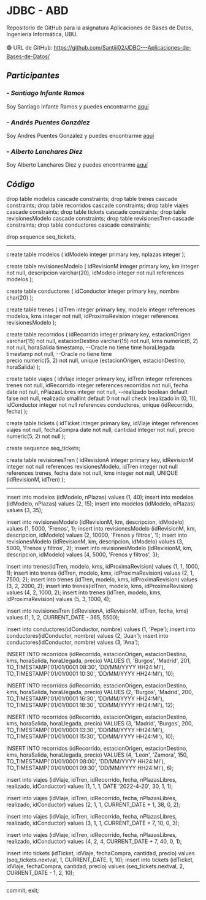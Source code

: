 # JDBC - ABD
Repositorio de GitHub para la asignatura Aplicaciones de Bases de Datos, Ingeniería Informática, UBU.
<br><br>
🟢 URL de GitHub: https://github.com/Santiii02/JDBC---Aplicaciones-de-Bases-de-Datos/
<br>

## _Participantes_
### _- Santiago Infante Ramos_
Soy Santiago Infante Ramos y puedes encontrarme [aquí](https://github.com/Santiii02)
### _- Andrés Puentes González_
Soy Andres Puentes Gonzalez y puedes encontrarme [aquí](https://github.com/andrespuentesg)
### _- Alberto Lanchares Díez_
Soy Alberto Lanchares Diez y puedes encontrarme [aquí](https://github.com/Alanchares)

## _Código_
drop table modelos cascade constraints;
drop table trenes cascade constraints;
drop table recorridos cascade constraints;
drop table viajes cascade constraints;
drop table tickets cascade constraints;
drop table revisionesModelo cascade constraints;
drop table revisionesTren cascade constraints;
drop table conductores cascade constraints;

drop sequence seq_tickets;

-----

create table modelos
(
    idModelo integer primary key,
    nplazas  integer
);

create table revisionesModelo
(
    idRevisionM integer primary key,
    km          integer not null,
    descripcion varchar(20),
    idModelo    integer not null references modelos
);

create table conductores
(
    idConductor integer primary key,
    nombre      char(20)
);

create table trenes
(
    idTren            integer primary key,
    modelo            integer references modelos,
    kms               integer not null,
    idProximaRevision integer references revisionesModelo
);

create table recorridos
(
    idRecorrido     integer primary key,
    estacionOrigen  varchar(15)   not null,
    estacionDestino varchar(15)   not null,
    kms             numeric(6, 2) not null,
    horaSalida      timestamp,              --Oracle no tiene time 
    horaLlegada     timestamp     not null, --Oracle no tiene time   
    precio          numeric(5, 2) not null,
    unique (estacionOrigen, estacionDestino, horaSalida)
);

create table viajes
(
    idViaje       integer primary key,
    idTren        integer references trenes     not null,
    idRecorrido   integer references recorridos not null,
    fecha         date                          not null,
    nPlazasLibres integer                       not null,
    --realizado      boolean default false not null,
    realizado     smallint default 0            not null check (realizado in (0, 1)),
    idConductor   integer                       not null references conductores,
    unique (idRecorrido, fecha)
);

create table tickets
(
    idTicket    integer primary key,
    idViaje     integer references viajes not null,
    fechaCompra date                      not null,
    cantidad    integer                   not null,
    precio      numeric(5, 2)             not null
);

create sequence seq_tickets;

create table revisionesTren
(
    idRevisionA integer primary key,
    idRevisionM integer not null references revisionesModelo,
    idTren      integer not null references trenes,
    fecha       date    not null,
    kms         integer not null,
    UNIQUE (idRevisionM, idTren)
);

----

insert into modelos (idModelo, nPlazas)
values (1, 40);
insert into modelos (idModelo, nPlazas)
values (2, 15);
insert into modelos (idModelo, nPlazas)
values (3, 35);

insert into revisionesModelo (idRevisionM, km, descripcion, idModelo)
values (1, 5000, 'Frenos', 1);
insert into revisionesModelo (idRevisionM, km, descripcion, idModelo)
values (2, 10000, 'Frenos y filtros', 1);
insert into revisionesModelo (idRevisionM, km, descripcion, idModelo)
values (3, 5000, 'Frenos y filtros', 2);
insert into revisionesModelo (idRevisionM, km, descripcion, idModelo)
values (4, 5000, 'Frenos y filtros', 3);

insert into trenes(idTren, modelo, kms, idProximaRevision)
values (1, 1, 1000, 1);
insert into trenes (idTren, modelo, kms, idProximaRevision)
values (2, 1, 7500, 2);
insert into trenes (idTren, modelo, kms, idProximaRevision)
values (3, 2, 2000, 2);
insert into trenes(idTren, modelo, kms, idProximaRevision)
values (4, 2, 1000, 2);
insert into trenes (idTren, modelo, kms, idProximaRevision)
values (5, 3, 1000, 4);

insert into revisionesTren (idRevisionA, idRevisionM, idTren, fecha, kms)
values (1, 1, 2, CURRENT_DATE - 365, 5500);

insert into conductores(idConductor, nombre)
values (1, 'Pepe');
insert into conductores(idConductor, nombre)
values (2, 'Juan');
insert into conductores(idConductor, nombre)
values (3, 'Ana');

INSERT INTO recorridos
(idRecorrido, estacionOrigen, estacionDestino, kms, horaSalida, horaLlegada, precio)
VALUES (1, 'Burgos', 'Madrid', 201, TO_TIMESTAMP('01/01/0001 08:30', 'DD/MM/YYYY HH24:MI'),
        TO_TIMESTAMP('01/01/0001 10:30', 'DD/MM/YYYY HH24:MI'), 10);

INSERT INTO recorridos
(idRecorrido, estacionOrigen, estacionDestino, kms, horaSalida, horaLlegada, precio)
VALUES (2, 'Burgos', 'Madrid', 200, TO_TIMESTAMP('01/01/0001 16:30', 'DD/MM/YYYY HH24:MI'),
        TO_TIMESTAMP('01/01/0001 18:30', 'DD/MM/YYYY HH24:MI'), 12);

INSERT INTO recorridos
(idRecorrido, estacionOrigen, estacionDestino, kms, horaSalida, horaLlegada, precio)
VALUES (3, 'Madrid', 'Burgos', 200, TO_TIMESTAMP('01/01/0001 13:30', 'DD/MM/YYYY HH24:MI'),
        TO_TIMESTAMP('01/01/0001 15:30', 'DD/MM/YYYY HH24:MI'), 10);

INSERT INTO recorridos
(idRecorrido, estacionOrigen, estacionDestino, kms, horaSalida, horaLlegada, precio)
VALUES (4, 'Leon', 'Zamora', 150, TO_TIMESTAMP('01/01/0001 08:00', 'DD/MM/YYYY HH24:MI'),
        TO_TIMESTAMP('01/01/0001 09:30', 'DD/MM/YYYY HH24:MI'), 6);


insert into viajes
(idViaje, idTren, idRecorrido, fecha, nPlazasLibres, realizado, idConductor)
values (1, 1, 1, DATE '2022-4-20', 30, 1, 1);

insert into viajes
(idViaje, idTren, idRecorrido, fecha, nPlazasLibres, realizado, idConductor)
values (2, 1, 1, CURRENT_DATE + 1, 38, 0, 2);

insert into viajes
(idViaje, idTren, idRecorrido, fecha, nPlazasLibres, realizado, idConductor)
values (3, 1, 1, CURRENT_DATE + 7, 10, 0, 3);

insert into viajes
(idViaje, idTren, idRecorrido, fecha, nPlazasLibres, realizado, idConductor)
values (4, 2, 4, CURRENT_DATE + 7, 40, 0, 1);


insert into tickets (idTicket, idViaje, fechaCompra, cantidad, precio)
values (seq_tickets.nextval, 1, CURRENT_DATE, 1, 10);
insert into tickets (idTicket, idViaje, fechaCompra, cantidad, precio)
values (seq_tickets.nextval, 2, CURRENT_DATE - 1, 2, 10);	    
 
----

commit;
exit;

		       
